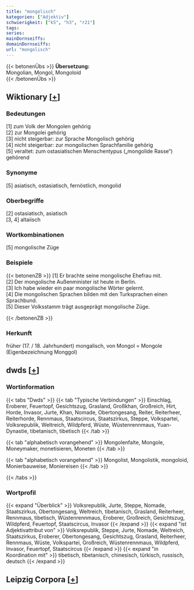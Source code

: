 ```yaml
---
title: "mongolisch"
kategorien: ["Adjektiv"]
schwierigkeit: ["k5", "h3", "r21"]
tags:
series:
mainDornseiffs:
domainDornseiffs:
url: "mongolisch"
---
```


{{< betonenÜbs >}}
**Übersetzung:**  
Mongolian, Mongol, Mongoloid  
{{< /betonenÜbs >}}

## Wiktionary [[+](https://de.wiktionary.org/wiki/mongolisch)]

### Bedeutungen
[1] zum Volk der Mongolen gehörig  
[2] zur Mongolei gehörig  
[3] nicht steigerbar: zur Sprache Mongolisch gehörig  
[4] nicht steigerbar: zur mongolischen Sprachfamilie gehörig  
[5] veraltet: zum ostasiatischen Menschentypus („mongolide Rasse“) gehörend  

### Synonyme
[5] asiatisch, ostasiatisch, fernöstlich, mongolid  

### Oberbegriffe
[2] ostasiatisch, asiatisch  
[3, 4] altaiisch  

### Wortkombinationen
[5] mongolische Züge  

### Beispiele
{{< betonenZB >}}
[1] Er brachte seine mongolische Ehefrau mit.  
[2] Der mongolische Außenminister ist heute in Berlin.  
[3] Ich habe wieder ein paar mongolische Wörter gelernt.  
[4] Die mongolischen Sprachen bilden mit den Turksprachen einen Sprachbund.  
[5] Dieser Volksstamm trägt ausgeprägt mongolische Züge.  

{{< /betonenZB >}}
### Herkunft
früher (17. / 18. Jahrhundert) mongalisch, von Mongol = Mongole (Eigenbezeichnung Monggol)  



## dwds [[+](https://www.dwds.de/wb/mongolisch)]

### Wortinformation
{{< tabs "Dwds" >}}
{{< tab "Typische Verbindungen" >}}
Einschlag, Eroberer, Feuertopf, Gesichtszug, Grasland, Großkhan, Großreich, Hirt, Horde, Invasor, Jurte, Khan, Nomade, Obertongesang, Reiter, Reiterheer, Reiterhorde, Rennmaus, Staatscircus, Staatszirkus, Steppe, Volkspartei, Volksrepublik, Weltreich, Wildpferd, Wüste, Wüstenrennmaus, Yuan-Dynastie, tibetanisch, tibetisch
{{< /tab >}}

{{< tab "alphabetisch vorangehend" >}}
Mongolenfalte, Mongole, Moneymaker, monetisieren, Moneten
{{< /tab >}}

{{< tab "alphabetisch vorangehend" >}}
Mongolist, Mongolistik, mongoloid, Monierbauweise, Moniereisen
{{< /tab >}}

{{< /tabs >}}

### Wortprofil
{{< expand "Überblick" >}} Volksrepublik, Jurte, Steppe, Nomade, Staatszirkus, Obertongesang, Weltreich, tibetanisch, Grasland, Reiterheer, Rennmaus, tibetisch, Wüstenrennmaus, Eroberer, Großreich, Gesichtszug, Wildpferd, Feuertopf, Staatscircus, Invasor {{< /expand >}}
{{< expand "ist Adjektivattribut von" >}} Volksrepublik, Steppe, Jurte, Nomade, Weltreich, Staatszirkus, Eroberer, Obertongesang, Gesichtszug, Grasland, Reiterheer, Rennmaus, Wüste, Volkspartei, Großreich, Wüstenrennmaus, Wildpferd, Invasor, Feuertopf, Staatscircus {{< /expand >}}
{{< expand "in Koordination mit" >}} tibetisch, tibetanisch, chinesisch, türkisch, russisch, deutsch {{< /expand >}}

## Leipzig Corpora [[+](https://corpora.uni-leipzig.de/en/res?word=mongolisch&corpusId=deu_newscrawl-public_2018)]

